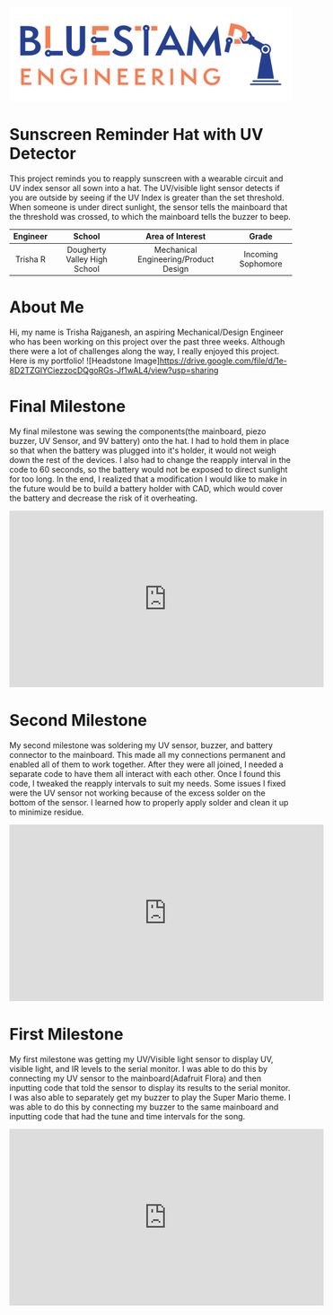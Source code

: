 ![Headstone Image](https://raw.githubusercontent.com/BlueStampEng/BSE_Template_Portfolio/de8633f62b5da2234992a0178a6a72fd6df7e7e1/branding/BlueStamp-Logo.svg)
# Sunscreen Reminder Hat with UV Detector
This project reminds you to reapply sunscreen with a wearable circuit and UV index sensor all sown into a hat. The UV/visible light sensor detects if you are outside by seeing if the UV Index is greater than the set threshold. When someone is under direct sunlight, the sensor tells the mainboard that the threshold was crossed, to which the mainboard tells the buzzer to beep.

| **Engineer** | **School** | **Area of Interest** | **Grade** |
|:--:|:--:|:--:|:--:|
|Trisha R | Dougherty Valley High School | Mechanical Engineering/Product Design | Incoming Sophomore

# About Me
Hi, my name is Trisha Rajganesh, an aspiring Mechanical/Design Engineer who has been working on this project over the past three weeks. Although there were a lot of challenges along the way, I really enjoyed this project. Here is my portfolio!
  ![Headstone Image]https://drive.google.com/file/d/1e-8D2TZGlYCiezzocDQgoRGs-Jf1wAL4/view?usp=sharing
  
# Final Milestone
My final milestone was sewing the components(the mainboard, piezo buzzer, UV Sensor, and 9V battery) onto the hat. I had to hold them in place so that when the battery was plugged into it's holder, it would not weigh down the rest of the devices. I also had to change the reapply interval in the code to 60 seconds, so the battery would not be exposed to direct sunlight for too long. In the end, I realized that a modification I would like to make in the future would be to build a battery holder with CAD, which would cover the battery and decrease the risk of it overheating. 

<iframe width="560" height="315" src="https://www.youtube.com/embed/wUGRUNPWMo4" title="YouTube video player" frameborder="0" allow="accelerometer; autoplay; clipboard-write; encrypted-media; gyroscope; picture-in-picture" allowfullscreen></iframe>

# Second Milestone
My second milestone was soldering my UV sensor, buzzer, and battery connector to the mainboard. This made all my connections permanent and enabled all of them to work together. After they were all joined, I needed a separate code to have them all interact with each other. Once I found this code, I tweaked the reapply intervals to suit my needs. Some issues I fixed were the UV sensor not working because of the excess solder on the bottom of the sensor. I learned how to properly apply solder and clean it up to minimize residue.

<iframe width="560" height="315" src="https://www.youtube.com/embed/yx8pPPZKOJ8" title="YouTube video player" frameborder="0" allow="accelerometer; autoplay; clipboard-write; encrypted-media; gyroscope; picture-in-picture" allowfullscreen></iframe>

# First Milestone
  

My first milestone was getting my UV/Visible light sensor to display UV, visible light, and IR levels to the serial monitor. I was able to do this by connecting my UV sensor to the mainboard(Adafruit Flora) and then inputting code that told the sensor to display its results to the serial monitor. I was also able to separately get my buzzer to play the Super Mario theme. I was able to do this by connecting my buzzer to the same mainboard and inputting code that had the tune and time intervals for the song.

<iframe width="560" height="315" src="https://www.youtube.com/embed/2a0s0enZTdU" title="YouTube video player" frameborder="0" allow="accelerometer; autoplay; clipboard-write; encrypted-media; gyroscope; picture-in-picture" allowfullscreen></iframe>
